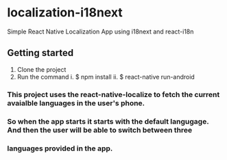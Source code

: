 # localization-i18next

Simple React Native Localization App using i18next and react-i18n 

## Getting started

1. Clone the project
2. Run the command 
  i. $ npm install
  ii. $ react-native run-android

### This project uses the react-native-localize to fetch the current avaialble languages in the user's phone.
### So when the app starts it starts with the default langugage. And then the user will be able to switch between three
### languages provided in the app.
